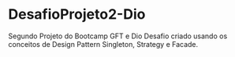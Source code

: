 # DesafioProjeto2-Dio
Segundo Projeto do Bootcamp GFT e Dio
Desafio criado usando os conceitos de Design Pattern Singleton, Strategy e Facade.
